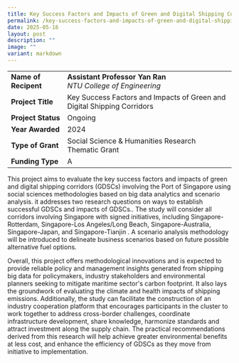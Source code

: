 ```yaml
---
title: Key Success Factors and Impacts of Green and Digital Shipping Corridor
permalink: /key-success-factors-and-impacts-of-green-and-digital-shipping-corridor/
date: 2025-05-16
layout: post
description: ""
image: ""
variant: markdown
---
```

|  |  |
|---|---|
| **Name of Recipent** | **Assistant Professor Yan Ran**<br>_NTU College of Engineering_ |
| **Project Title** | Key Success Factors and Impacts of Green and Digital Shipping Corridors |
| **Project Status** | Ongoing |
| **Year Awarded** | 2024 |
| **Type of Grant** | Social Science &amp; Humanities Research Thematic Grant |
|**Funding Type** | A |

This project aims to evaluate the key success factors and impacts of green and digital shipping corridors (GDSCs) involving the Port of Singapore using social sciences methodologies based on big data analytics and scenario analysis. it addresses two research questions on ways to establish successful GDSCs and impacts of GDSCs.. The study will consider all corridors involving Singapore with signed initiatives, including Singapore-Rotterdam, Singapore-Los Angeles/Long Beach, Singapore-Australia, Singapore-Japan, and Singapore-Tianjin . A scenario analysis methodology will be introduced to delineate business scenarios based on future possible alternative fuel options.  
  
Overall, this project offers methodological innovations and is expected to provide reliable policy and management insights generated from shipping big data for policymakers, industry stakeholders and environmental planners seeking to mitigate maritime sector's carbon footprint. It also lays the groundwork of evaluating the climate and health impacts of shipping emissions. Additionally, the study can facilitate the construction of an industry cooperation platform that encourages participants in the cluster to work together to address cross-border challenges, coordinate infrastructure development, share knowledge, harmonize standards and attract investment along the supply chain. The practical recommendations derived from this research will help achieve greater environmental benefits at less cost, and enhance the efficiency of GDSCs as they move from initiative to implementation.